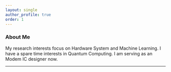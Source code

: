 ```yaml
---
layout: single
author_profile: true
order: 1
---
```

### About Me

My research interests focus on Hardware System and Machine Learning. I have a spare time interests in Quantum Computing. I am serving as an Modem IC designer now.

___


